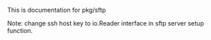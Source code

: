 This is documentation for pkg/sftp

Note: change ssh host key to io.Reader interface in sftp server setup function.